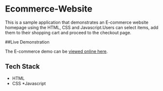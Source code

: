 # Ecommerce-Website

This is a sample application that demonstrates an E-commerce website homepage using the HTML, CSS and Javascript.Users can select items, add them to their shopping cart and proceed to the checkout page.

##Live Demonstration

The E-commerce demo can be [viewed online here](https://cozy-centaur-7b8d2a.netlify.app/).

## Tech Stack
* HTML
* CSS
*Javascript